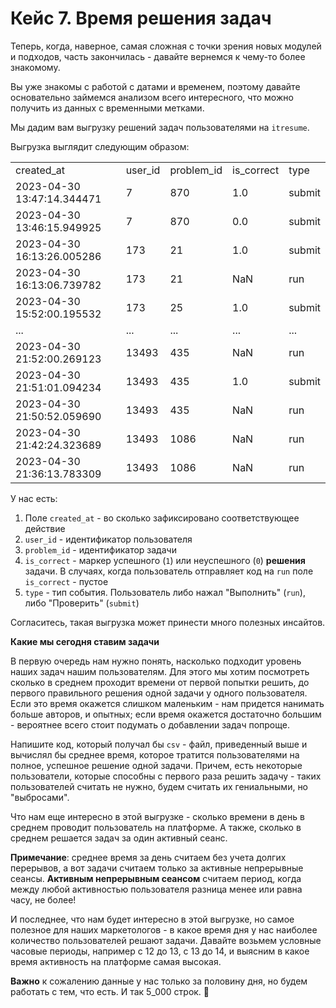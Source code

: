 # Кейс 7. Время решения задач

Теперь, когда, наверное, самая сложная с точки зрения новых модулей и подходов, часть закончилась - давайте вернемся к чему-то более знакомому.

Вы уже знакомы с работой с датами и временем, поэтому давайте основательно займемся анализом всего интересного, что можно получить из данных с временными метками.

Мы дадим вам выгрузку решений задач пользователями на `itresume`.

Выгрузка выглядит следующим образом:

<table><tbody><tr><td data-row="1">created_at</td><td data-row="1">user_id</td><td data-row="1">problem_id</td><td data-row="1">is_correct</td><td data-row="1">type</td></tr><tr><td data-row="2">2023-04-30 13:47:14.344471</td><td data-row="2">7</td><td data-row="2">870</td><td data-row="2">1.0</td><td data-row="2">submit</td></tr><tr><td data-row="3">2023-04-30 13:46:15.949925</td><td data-row="3">7</td><td data-row="3">870</td><td data-row="3">0.0</td><td data-row="3">submit</td></tr><tr><td data-row="4">2023-04-30 16:13:26.005286</td><td data-row="4">173</td><td data-row="4">21</td><td data-row="4">1.0</td><td data-row="4">submit</td></tr><tr><td data-row="5">2023-04-30 16:13:06.739782</td><td data-row="5">173</td><td data-row="5">21</td><td data-row="5">NaN</td><td data-row="5">run</td></tr><tr><td data-row="6">2023-04-30 15:52:00.195532</td><td data-row="6">173</td><td data-row="6">25</td><td data-row="6">1.0</td><td data-row="6">submit</td></tr><tr><td data-row="7">...</td><td data-row="7">...</td><td data-row="7">...</td><td data-row="7">...</td><td data-row="7">...</td></tr><tr><td data-row="8">2023-04-30 21:52:00.269123</td><td data-row="8">13493</td><td data-row="8">435</td><td data-row="8">NaN</td><td data-row="8">run</td></tr><tr><td data-row="9">2023-04-30 21:51:01.094234</td><td data-row="9">13493</td><td data-row="9">435</td><td data-row="9">1.0</td><td data-row="9">submit</td></tr><tr><td data-row="10">2023-04-30 21:50:52.059690</td><td data-row="10">13493</td><td data-row="10">435</td><td data-row="10">NaN</td><td data-row="10">run</td></tr><tr><td data-row="11">2023-04-30 21:42:24.323689</td><td data-row="11">13493</td><td data-row="11">1086</td><td data-row="11">NaN</td><td data-row="11">run</td></tr><tr><td data-row="12">2023-04-30 21:36:13.783309</td><td data-row="12">13493</td><td data-row="12">1086</td><td data-row="12">NaN</td><td data-row="12">run</td></tr></tbody></table>

У нас есть:

1. Поле `created_at` - во сколько зафиксировано соответствующее действие
2. `user_id` - идентификатор пользователя
3. `problem_id` - идентификатор задачи
4. `is_correct` - маркер успешного (`1`) или неуспешного (`0`) **решения** задачи. В случаях, когда пользователь отправляет код на `run` поле `is_correct` - пустое
5. `type` - тип события. Пользователь либо нажал "Выполнить" (`run`), либо "Проверить" (`submit`)

Согласитесь, такая выгрузка может принести много полезных инсайтов.

**Какие мы сегодня ставим задачи**

В первую очередь нам нужно понять, насколько подходит уровень наших задач нашим пользователям. Для этого мы хотим посмотреть сколько в среднем проходит времени от первой попытки решить, до первого правильного решения одной задачи у одного пользователя. Если это время окажется слишком маленьким - нам придется нанимать больше авторов, и опытных; если время окажется достаточно большим - вероятнее всего стоит подумать о добавлении задач попроще.

Напишите код, который получал бы `csv` - файл, приведенный выше и вычислял бы среднее время, которое тратится пользователями на полное, успешное решение одной задачи. Причем, есть некоторые пользователи, которые способны с первого раза решить задачу - таких пользователей считать не нужно, будем считать их гениальными, но "выбросами".

Что нам еще интересно в этой выгрузке - сколько времени в день в среднем проводит пользователь на платформе. А также, сколько в среднем решается задач за один активный сеанс.

**Примечание**: среднее время за день считаем без учета долгих перерывов, а вот задачи считаем только за активные непрерывные сеансы. **Активным непрерывным сеансом** считаем период, когда между любой активностью пользователя разница менее или равна часу, не более!

И последнее, что нам будет интересно в этой выгрузке, но самое полезное для наших маркетологов - в какое время дня у нас наиболее количество пользователей решают задачи. Давайте возьмем условные часовые периоды, например с 12 до 13, с 13 до 14, и выясним в какое время активность на платформе самая высокая.

**Важно** к сожалению данные у нас только за половину дня, но будем работать с тем, что есть. И так 5\_000 строк. 🙂
